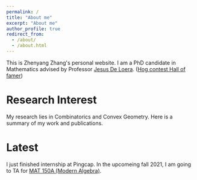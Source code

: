 ```yaml
---
permalink: /
title: "About me"
excerpt: "About me"
author_profile: true
redirect_from: 
  - /about/
  - /about.html
---
```



This is Zhenyang Zhang's personal website. I am a PhD candidate in Mathematics advised by Professor [Jesus De Loera](https://www.math.ucdavis.edu/~deloera/). ([Hog contest Hall of famer](https://hog-contest.cs61a.org/winners))

Research Interest
======
My research lies in Combinatorics and Convex Geometry. Here is a summary of my work and publications.

Latest
=====
I just finished internship at Pingcap. In the upcomeing fall 2021, I am going to TA for [MAT 150A (Modern Algebra)](https://www.math.ucdavis.edu/~egorskiy/MAT150A-f21/).

